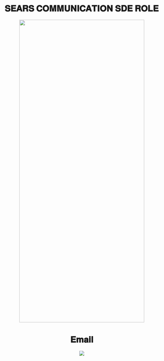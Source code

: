 # 𝐒𝐄𝐀𝐑𝐒 𝐂𝐎𝐌𝐌𝐔𝐍𝐈𝐂𝐀𝐓𝐈𝐎𝐍 𝐒𝐃𝐄 𝐑𝐎𝐋𝐄

 
 <p align="center"><img src="https://github.com/Ashish2030/SEARS-COMMUNICATION-SDE-ROLE-SOLUTION-IN-2021/blob/main/InkedEmail_page_LI.jpg" width="90%" height="990px" /> 
 
   <h1 align="center">𝐄𝐦𝐚𝐢𝐥</h1>
 <p align="center"><img src="https://github.com/Ashish2030/SEARS-COMMUNICATION-SDE-ROLE-SOLUTION-IN-2021/blob/main/Email.png"/> 

